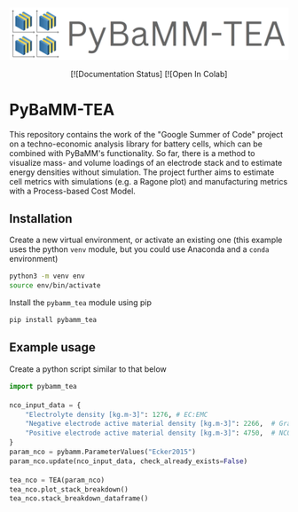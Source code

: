 #

![logo](https://raw.githubusercontent.com/pybamm-team/pybamm-tea/main/docs/pybamm_tea_logo.png)

<div align="center">

[![Documentation Status]
[![Open In Colab]


</div>

# PyBaMM-TEA

This repository contains the work of the "Google Summer of Code" project on a techno-economic analysis library for battery cells, which can be combined with PyBaMM's functionality.
So far, there is a method to visualize mass- and volume loadings of an electrode stack and to estimate energy densities without simulation. The project further aims to estimate cell metrics with simulations (e.g. a Ragone plot) and manufacturing metrics with a Process-based Cost Model.


## Installation

Create a new virtual environment, or activate an existing one (this example uses the python `venv` module, but you could use Anaconda and a `conda` environment)

```bash
python3 -m venv env
source env/bin/activate
```

Install the `pybamm_tea` module using pip

```bash
pip install pybamm_tea
```

## Example usage

Create a python script similar to that below

```python
import pybamm_tea

nco_input_data = {
    "Electrolyte density [kg.m-3]": 1276, # EC:EMC
    "Negative electrode active material density [kg.m-3]": 2266,  # Graphite
    "Positive electrode active material density [kg.m-3]": 4750,  # NCO
}
param_nco = pybamm.ParameterValues("Ecker2015")
param_nco.update(nco_input_data, check_already_exists=False)

tea_nco = TEA(param_nco)
tea_nco.plot_stack_breakdown()
tea_nco.stack_breakdown_dataframe()
```

